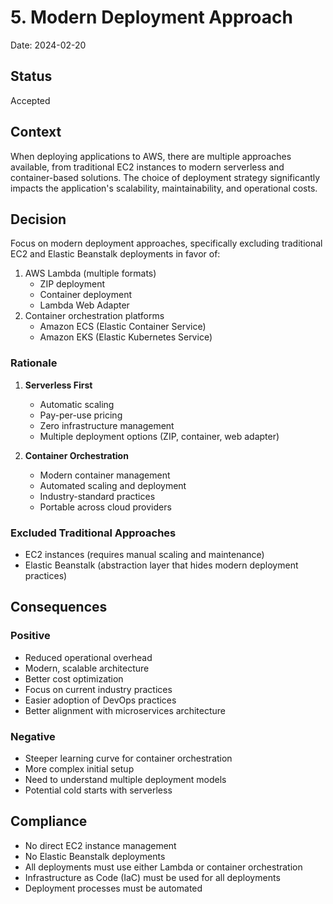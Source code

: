 # 5. Modern Deployment Approach

Date: 2024-02-20

## Status

Accepted

## Context

When deploying applications to AWS, there are multiple approaches available, from traditional EC2 instances to modern serverless and container-based solutions. The choice of deployment strategy significantly impacts the application's scalability, maintainability, and operational costs.

## Decision

Focus on modern deployment approaches, specifically excluding traditional EC2 and Elastic Beanstalk deployments in favor of:

1. AWS Lambda (multiple formats)
   - ZIP deployment
   - Container deployment
   - Lambda Web Adapter
2. Container orchestration platforms
   - Amazon ECS (Elastic Container Service)
   - Amazon EKS (Elastic Kubernetes Service)

### Rationale

1. **Serverless First**
   - Automatic scaling
   - Pay-per-use pricing
   - Zero infrastructure management
   - Multiple deployment options (ZIP, container, web adapter)

2. **Container Orchestration**
   - Modern container management
   - Automated scaling and deployment
   - Industry-standard practices
   - Portable across cloud providers

### Excluded Traditional Approaches

- EC2 instances (requires manual scaling and maintenance)
- Elastic Beanstalk (abstraction layer that hides modern deployment practices)

## Consequences

### Positive
- Reduced operational overhead
- Modern, scalable architecture
- Better cost optimization
- Focus on current industry practices
- Easier adoption of DevOps practices
- Better alignment with microservices architecture

### Negative
- Steeper learning curve for container orchestration
- More complex initial setup
- Need to understand multiple deployment models
- Potential cold starts with serverless

## Compliance

- No direct EC2 instance management
- No Elastic Beanstalk deployments
- All deployments must use either Lambda or container orchestration
- Infrastructure as Code (IaC) must be used for all deployments
- Deployment processes must be automated
